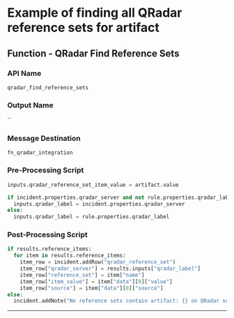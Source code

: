 <!--
    DO NOT MANUALLY EDIT THIS FILE
    THIS FILE IS AUTOMATICALLY GENERATED WITH resilient-circuits codegen
-->

# Example of finding all QRadar reference sets for artifact

## Function - QRadar Find Reference Sets

### API Name
`qradar_find_reference_sets`

### Output Name
``

### Message Destination
`fn_qradar_integration`

### Pre-Processing Script
```python
inputs.qradar_reference_set_item_value = artifact.value

if incident.properties.qradar_server and not rule.properties.qradar_label:
  inputs.qradar_label = incident.properties.qradar_server
else:
  inputs.qradar_label = rule.properties.qradar_label
```

### Post-Processing Script
```python
if results.reference_items:
  for item in results.reference_items:
    item_row = incident.addRow("qradar_reference_set")
    item_row["qradar_server"] = results.inputs["qradar_label"]
    item_row["reference_set"] = item["name"]
    item_row["item_value"] = item["data"][0]["value"]
    item_row["source"] = item["data"][0]["source"]
else:
  incident.addNote("No reference sets contain artifact: {} on QRadar server: {}".format(artifact.value, results.inputs["qradar_label"]))
```

---

